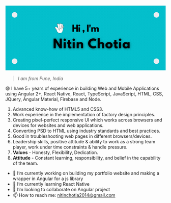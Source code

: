 ![Hi](gif.gif)

>*I am from Pune, India*

😄 I have 5+ years of experience in building Web and Mobile Applications using Angular 2+, React Native, React, TypeScript, JavaScript, HTML, CSS, JQuery, Angular Material, Firebase and Node.

1. Advanced know-how of HTML5 and CSS3.
2. Work experience in the implementation of factory design principles.
3. Creating pixel-perfect responsive UI which works across browsers and devices for websites and web applications.
4. Converting PSD to HTML using industry standards and best practices.
5. Good in troubleshooting web pages in different browsers/devices.
6. Leadership skills, positive attitude & ability to work as a strong team player, work under time constraints & handle pressure.
7. **Values** - Honesty, Flexibility, Dedication.
8. **Attitude** - Constant learning, responsibility, and belief in the capability of the team.

- 🔭 I’m currently working on building my portfolio website and making a wrapper in Angular for a js library
- 🌱 I’m currently learning React Native
- 👯 I’m looking to collaborate on Angular project
- 📫 How to reach me: nitinchotia2014@gmail.com
